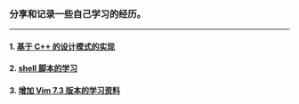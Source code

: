 ### 分享和记录一些自己学习的经历。

---

#### 1. [基于 C++ 的设计模式的实现](/design_pattern)

#### 2. [shell 脚本的学习](/shell)

#### 3. [增加 Vim 7.3 版本的学习资料](/vimTips-v7.3.txt)

